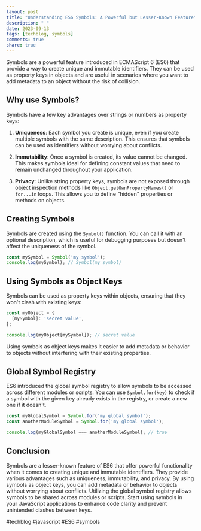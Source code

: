 ```yaml
---
layout: post
title: "Understanding ES6 Symbols: A Powerful but Lesser-Known Feature"
description: " "
date: 2023-09-13
tags: [techblog, symbols]
comments: true
share: true
---
```


Symbols are a powerful feature introduced in ECMAScript 6 (ES6) that provide a way to create unique and immutable identifiers. They can be used as property keys in objects and are useful in scenarios where you want to add metadata to an object without the risk of collision.

## Why use Symbols?

Symbols have a few key advantages over strings or numbers as property keys:

1. **Uniqueness**: Each symbol you create is unique, even if you create multiple symbols with the same description. This ensures that symbols can be used as identifiers without worrying about conflicts.

2. **Immutability**: Once a symbol is created, its value cannot be changed. This makes symbols ideal for defining constant values that need to remain unchanged throughout your application.

3. **Privacy**: Unlike string property keys, symbols are not exposed through object inspection methods like `Object.getOwnPropertyNames()` or `for...in` loops. This allows you to define "hidden" properties or methods on objects.

## Creating Symbols

Symbols are created using the `Symbol()` function. You can call it with an optional description, which is useful for debugging purposes but doesn't affect the uniqueness of the symbol.

```javascript
const mySymbol = Symbol('my symbol');
console.log(mySymbol); // Symbol(my symbol)
```

## Using Symbols as Object Keys

Symbols can be used as property keys within objects, ensuring that they won't clash with existing keys:

```javascript
const myObject = {
  [mySymbol]: 'secret value',
};

console.log(myObject[mySymbol]); // secret value
```

Using symbols as object keys makes it easier to add metadata or behavior to objects without interfering with their existing properties.

## Global Symbol Registry

ES6 introduced the global symbol registry to allow symbols to be accessed across different modules or scripts. You can use `Symbol.for(key)` to check if a symbol with the given key already exists in the registry, or create a new one if it doesn't.

```javascript
const myGlobalSymbol = Symbol.for('my global symbol');
const anotherModuleSymbol = Symbol.for('my global symbol');

console.log(myGlobalSymbol === anotherModuleSymbol); // true
```

## Conclusion

Symbols are a lesser-known feature of ES6 that offer powerful functionality when it comes to creating unique and immutable identifiers. They provide various advantages such as uniqueness, immutability, and privacy. By using symbols as object keys, you can add metadata or behavior to objects without worrying about conflicts. Utilizing the global symbol registry allows symbols to be shared across modules or scripts. Start using symbols in your JavaScript applications to enhance code clarity and prevent unintended clashes between keys.

#techblog #javascript #ES6 #symbols